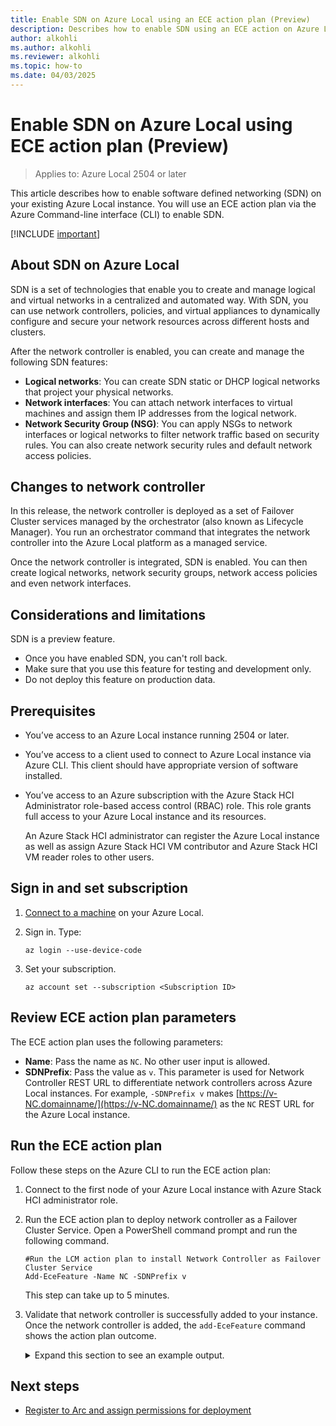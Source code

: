 ```yaml
---
title: Enable SDN on Azure Local using an ECE action plan (Preview)
description: Describes how to enable SDN using an ECE action on Azure Local (Preview).
author: alkohli
ms.author: alkohli
ms.reviewer: alkohli
ms.topic: how-to
ms.date: 04/03/2025
---
```


# Enable SDN on Azure Local using ECE action plan (Preview)

> Applies to: Azure Local 2504 or later

This article describes how to enable software defined networking (SDN) on your existing Azure Local instance. You will use an ECE action plan via the Azure Command-line interface (CLI) to enable SDN.

[!INCLUDE [important](../includes/hci-preview.md)]

## About SDN on Azure Local

SDN is a set of technologies that enable you to create and manage logical and virtual networks in a centralized and automated way. With SDN, you can use network controllers, policies, and virtual appliances to dynamically configure and secure your network resources across different hosts and clusters.

After the network controller is enabled, you can create and manage the following SDN features:

- **Logical networks**: You can create SDN static or DHCP logical networks that project your physical networks.
- **Network interfaces**: You can attach network interfaces to virtual machines and assign them IP addresses from the logical network.
- **Network Security Group (NSG)**: You can apply NSGs to network interfaces or logical networks to filter network traffic based on security rules. You can also create network security rules and default network access policies.

## Changes to network controller

In this release, the network controller is deployed as a set of Failover Cluster services managed by the orchestrator (also known as Lifecycle Manager). You run an orchestrator command that integrates the network controller into the Azure Local platform as a managed service.

Once the network controller is integrated, SDN is enabled. You can then create logical networks, network security groups, network access policies and even network interfaces.

## Considerations and limitations

SDN is a preview feature.

- Once you have enabled SDN, you can't roll back.
- Make sure that you use this feature for testing and development only.
- Do not deploy this feature on production data.

## Prerequisites

- You’ve access to an Azure Local instance running 2504 or later.
- You’ve access to a client used to connect to Azure Local instance via Azure CLI. This client should have appropriate version of software installed.
- You’ve access to an Azure subscription with the Azure Stack HCI Administrator role-based access control (RBAC) role. This role grants full access to your Azure Local instance and its resources.

    An Azure Stack HCI administrator can register the Azure Local instance as well as assign Azure Stack HCI VM contributor and Azure Stack HCI VM reader roles to other users.

## Sign in and set subscription

1. [Connect to a machine](../manage/azure-arc-vm-management-prerequisites.md#connect-to-the-system-directly) on your Azure Local.

1. Sign in. Type:

    ```azurecli
    az login --use-device-code
    ```

1. Set your subscription.

    ```azurecli
    az account set --subscription <Subscription ID>
    ```

## Review ECE action plan parameters

The ECE action plan uses the following parameters:

- **Name**: Pass the name as `NC`. No other user input is allowed.
- **SDNPrefix**: Pass the value as `v`. This parameter is used for Network Controller REST URL to differentiate network controllers across Azure Local instances. For example, `-SDNPrefix v` makes [https://v-NC.domainname/](https://v-NC.domainname/) as the `NC` REST URL for the Azure Local instance.

## Run the ECE action plan

Follow these steps on the Azure CLI to run the ECE action plan:

1. Connect to the first node of your Azure Local instance with Azure Stack HCI administrator role.
1. Run the ECE action plan to deploy network controller as a Failover Cluster Service. Open a PowerShell command prompt and run the following command.

    ```azurecli
    #Run the LCM action plan to install Network Controller as Failover Cluster Service
    Add-EceFeature -Name NC -SDNPrefix v
    ```

    This step can take up to 5 minutes.

1. Validate that network controller is successfully added to your instance. Once the network controller is added, the `add-EceFeature` command shows the action plan outcome.

    <details>
    <summary>Expand this section to see an example output.</summary>

    ```output

    [Machine1]: PS C:\HCIDeploymentUser> az account set --subscription <Subscription ID>
    [Machine1]: PS C:\HCIDeploymentUser> Add-EceFeature -Name NC -SDNPrefix v
    Start                  End                    Duration    Type   Status  Name                                                                                         
    -----                  ---                    --------    ----   ------  ----                                                                                         
    03/11/2025 10:29:52 PM 03/11/2025 10:31:13 PM 00.00:01:20 Action Success └─(A)CleanNCSecret                                                                           
    03/11/2025 10:29:52 PM 03/11/2025 10:31:13 PM 00.00:01:20 Step   Success   └─(S)1 Parallel per-node operation top step                                                
    SNIPPED			SNIPPED			SNIPPED
    03/11/2025 10:29:52 PM 03/11/2025 10:31:12 PM 00.00:01:20 Step   Success         └─(S)1.1 Clean up NC secrets                                                         
    03/11/2025 10:29:52 PM 03/11/2025 10:31:12 PM 00.00:01:20 Task   Success           └─(T)[RemoteNode=Machine2>] Role=Cloud\Fabric\NC Interface=CleanNCRestSecret  

    InstanceID     : <Instance1 ID>
    ActionTypeName : CleanNCSecret
    Status         : Completed
    StartDateTime  : 3/11/2025 10:29:51 PM
    EndDateTime    : 3/11/2025 10:31:18 PM
    
    Start                  End                    Duration    Type   Status  Name                                                                                    
    -----                  ---                    --------    ----   ------  ----                                                                                    
    03/11/2025 10:31:52 PM 03/11/2025 10:31:57 PM 00.00:00:04 Action Success └─(A)GenerateCertificates                                                               
    03/11/2025 10:31:52 PM 03/11/2025 10:31:57 PM 00.00:00:04 Step   Success   └─(S)1 Generate NC Rest certificate                                                   
    03/11/2025 10:31:52 PM 03/11/2025 10:31:57 PM 00.00:00:04 Task   Success     └─(T)Role=Cloud\Infrastructure\ASCA Interface=GenerateSSLCertificatesForNCDeployment
    
    InstanceID     : <Instance2 ID>
    ActionTypeName : GenerateCertificates
    Status         : Completed
    StartDateTime  : 3/11/2025 10:31:52 PM
    EndDateTime    : 3/11/2025 10:32:02 PM
    
    Start       End       Duration    Type   Status Name                                                                                                                   
    -----                  ---                    --------    ----   ------  ----                                                                                                                   
    03/11/2025 10:32:53 PM 03/11/2025 10:41:50 PM 00.00:08:57 Action Success └─(A)EnableMOCSDN                                                                                                      
    03/11/2025 10:32:53 PM 03/11/2025 10:41:50 PM 00.00:08:57 Step   Success   └─(S)1 FCNC deployment and MOC hydration.                                                                            
    03/11/2025 10:32:53 PM 03/11/2025 10:41:50 PM 00.00:08:57 Task   Success     └─(T)Role=Cloud\Fabric\NC Action=DeployFCNCHydrateMOC                                                              
    
    SNIPPED			SNIPPED			SNIPPED           
                           
    03/11/2025 10:40:19 PM 03/11/2025 10:40:25 PM 00.00:00:06 Step   Success         │                 │           ├─(S)1 Check Firewall Rules                                                     
    03/11/2025 10:40:19 PM 03/11/2025 10:40:25 PM 00.00:00:06 Task   Success         │                 │           │ └─(T)Role=Cloud\Fabric\NC Interface=VerifyNCFirewallRulesEnabled               
    03/11/2025 10:40:25 PM 03/11/2025 10:40:32 PM 00.00:00:06 Step   Success         │                 │           └─(S)2 Check VM switch extension is enabled                                     
    03/11/2025 10:40:25 PM 03/11/2025 10:40:32 PM 00.00:00:06 Task   Success         │                 │             └─(T)Role=Cloud\Fabric\NC Interface=VerifyNCVMSwitchExtensionEnabled           
    03/11/2025 10:41:13 PM 03/11/2025 10:41:21 PM 00.00:00:07 Step   Success         │                 └─(S)1.1.0.9.2 VerifyNCResources                                                            
    03/11/2025 10:41:13 PM 03/11/2025 10:41:21 PM 00.00:00:07 Task   Success         │                   └─(T)Role=Cloud\Fabric\NC Interface=VerifyNCResources                                      
    03/11/2025 10:41:21 PM 03/11/2025 10:41:50 PM 00.00:00:29 Step   Success         └─(S)1.2 Enable FCNC SDN for MOC                                                                              
    03/11/2025 10:41:21 PM 03/11/2025 10:41:50 PM 00.00:00:29 Task   Success           └─(T)Role=Cloud\Fabric\NC Action=SetMOCSDNEnabled                                                            
    03/11/2025 10:41:21 PM 03/11/2025 10:41:50 PM 00.00:00:29 Action Success             └─(A)SetMOCSDNEnabled                                                                                      
    03/11/2025 10:41:21 PM 03/11/2025 10:41:43 PM 00.00:00:22 Step   Success               ├─(S)1.2.1 Enable FCNC SDN for MOC                                                                      
    03/11/2025 10:41:21 PM 03/11/2025 10:41:43 PM 00.00:00:22 Task   Success               │ └─(T)Role=Cloud\Fabric\NC Interface=EnableSDNForMOC                                                    
    03/11/2025 10:41:43 PM 03/11/2025 10:41:50 PM 00.00:00:07 Step   Success               └─(S)1.2.2 Flag FCNC deployed                                                                            
    03/11/2025 10:41:43 PM 03/11/2025 10:41:50 PM 00.00:00:07 Task   Success                 └─(T)Role=Cloud\Fabric\NC Interface=SetFCNCCompleteMOCHydrated                  
                           
    InstanceID     : 138bfd53-322b-4835-b522-21d5ebae2f8d
    ActionTypeName : EnableMOCSDN
    Status         : Completed
    StartDateTime  : 3/11/2025 10:32:52 PM
    EndDateTime    : 3/11/2025 10:41:55 PM
    
    VERBOSE: Full XML progress log file located at: C:\MASLogs\EnableMOCSDN.2025-03-11.22-32-52
    WARNING: Unable to find volume with label Deployment
    VERBOSE: SDN Network Controller URL is https://v-NC.s45r2305.masd.stbtest.microsoft.com/
    VERBOSE: Enabling SDN for MOC completed.
    0
    VERBOSE: Transcript stopped at C:\MASLogs\Add-EceFeature.2025-03-11.22-29-49
    
    [Machine1]: PS C:\HCIDeploymentUser>

    ```
    </details>
    
## Next steps

- [Register to Arc and assign permissions for deployment](deployment-arc-register-server-permissions.md)
